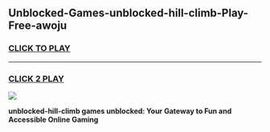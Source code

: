 
## Unblocked-Games-unblocked-hill-climb-Play-Free-awoju
<h3>
<a href="https://premium76.site?title=unblocked-hill-climb&ref=12A">CLICK TO PLAY</a></h3>
<hr>

<h3>
<a href="https://premium76.site?title=unblocked-hill-climb&ref=12A">CLICK 2 PLAY</a>
  
</h3>

<a href="https://premium76.site?title=unblocked-hill-climb&ref=12A"><img src="https://clearcache.store/games.png"></a>


**unblocked-hill-climb games unblocked: Your Gateway to Fun and Accessible Online Gaming**
